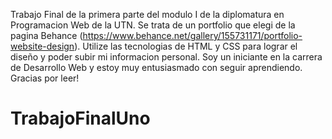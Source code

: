 Trabajo Final de la primera parte del modulo I de la diplomatura en Programacion Web de la UTN.
Se trata de un portfolio que elegi de la pagina Behance (https://www.behance.net/gallery/155731171/portfolio-website-design).
Utilize las tecnologias de HTML y CSS para lograr el diseño y poder subir mi informacion personal. Soy un iniciante en la carrera de 
Desarrollo Web y estoy muy entusiasmado con seguir aprendiendo. 
Gracias por leer! 








# TrabajoFinalUno
